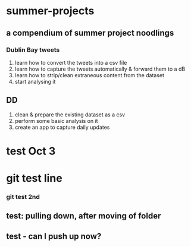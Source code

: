 # summer-projects
## a compendium of summer project noodlings

### Dublin Bay tweets
1. learn how to convert the tweets into a csv file
2. learn how to capture the tweets automatically & forward them to a dB
3. learn how to strip/clean extraneous content from the dataset
4. start analysing it

## DD 
1. clean & prepare the existing dataset as a csv
2. perform some basic analysis on it
3. create an app to capture daily updates

# test Oct 3
# git test line

### git test 2nd
## test: pulling down, after moving of folder
## test - can I push up now?